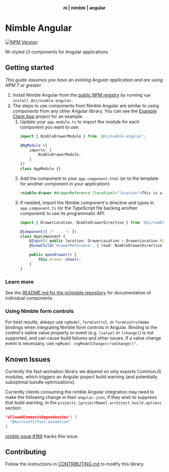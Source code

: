 <div align="center">
    <p><b>ni | nimble | angular</b></p>
</div>

# Nimble Angular

[![NPM Version](https://img.shields.io/npm/v/@ni/nimble-angular.svg)](https://www.npmjs.com/package/@ni/nimble-angular)

NI-styled UI components for Angular applications

## Getting started

*This guide assumes you have an existing Angular application and are using NPM 7 or greater.*

1. Install Nimble Angular from the [public NPM registry](https://www.npmjs.com/package/@ni/nimble-angular) by running `npm install @ni/nimble-angular`.
2. The steps to use components from Nimble Angular are similar to using components from any other Angular library. You can see the [Example Client App](/angular-workspace/projects/example-client-app) project for an example.
   1. Update your `app.module.ts` to import the module for each component you want to use:
        ```ts
        import { NimbleDrawerModule } from '@ni/nimble-angular';

        @NgModule ({
            imports: [
                NimbleDrawerModule,
            ]
        })
        class AppModule {}
        ```
   2. Add the component to your `app.component.html` (or to the template for another component in your application):
        ```html
        <nimble-drawer #drawerReference [location]="location">This is a drawer</nimble-drawer>
        ```
   3. If needed, import the Nimble component's directive and types in `app.component.ts` (or the TypeScript file backing another component) to use its programmatic API: 
        ```ts
        import { DrawerLocation, NimbleDrawerDirective } from '@ni/nimble-angular';

        @Component({ /* ... */ })
        class AppComponent {
            @Input() public location: DrawerLocation = DrawerLocation.Right;
            @ViewChild('drawerReference', { read: NimbleDrawerDirective }) public drawer: NimbleDrawerDirective;

            public openDrawer() {
                this.drawer.show();
            }
        }
        ```
            
### Learn more

See the [README.md for the ni/nimble repository](/README.md) for documentation of individual components.

### Using Nimble form controls

For best results, always use `ngModel`, `formControl`, or `formControlName` bindings when integrating Nimble form controls in Angular. Binding to the control's native value property or event (e.g. `[value]` or `(change)`) is not supported, and can cause build failures and other issues. If a value change event is necessary, use `ngModel (ngModelChange)="onChange()"`.

## Known Issues

Currently the fast-animation library we depend on only exports CommonJS modules, which triggers an Angular project build warning (and potentially suboptimal bundle optimizations).

Currently clients consuming the nimble Angular integration may need to make the following change in their `angular.json`, if they wish to suppress that build warning, in the `projects.[projectName].architect.build.options` section:
```json
"allowedCommonJsDependencies": [
  "@microsoft/fast-animation"
]
```

[nimble issue #189](https://github.com/ni/nimble/issues/189) tracks this issue.

## Contributing

Follow the instructions in [CONTRIBUTING.md](/angular-workspace/projects/ni/nimble-angular/CONTRIBUTING.md) to modify this library.
